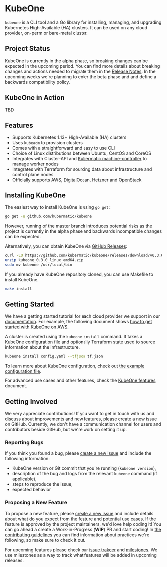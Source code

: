 # KubeOne

<!--[![GoDoc](https://godoc.org/github.com/kubermatic/kubeone?status.svg)](https://godoc.org/github.com/kubermatic/kubeone) [![Go Report Card](https://goreportcard.com/badge/github.com/kubermatic/kubeone)](https://goreportcard.com/report/github.com/kubermatic/kubeone)-->

`kubeone` is a CLI tool and a Go library for installing, managing, and upgrading Kubernetes High-Available (HA) clusters. It can be used on any cloud provider, on-perm or bare-metal cluster.

## Project Status

KubeOne is currently in the alpha phase, so breaking changes can be expected in the upcoming period.
You can find more details about breaking changes and actions needed to migrate them in the [Release Notes](https://github.com/kubermatic/kubeone/releases). In the upcoming weeks we're planning to enter the beta phase and and define a backwards compatibility policy.

## KubeOne in Action

TBD

## Features

* Supports Kubernetes 1.13+ High-Available (HA) clusters
* Uses `kubeadm` to provision clusters
* Comes with a straightforward and easy to use CLI
* Choice of Linux distributions between Ubuntu, CentOS and CoreOS
* Integrates with Cluster-API and [Kubermatic machine-controller](https://github.com/kubermatic/machine-controller) to manage worker nodes
* Integrates with Terraform for sourcing data about infrastructure and control plane nodes
* Officially supports AWS, DigitalOcean, Hetzner and OpenStack

## Installing KubeOne

The easiest way to install KubeOne is using `go get`:
```bash
go get -u github.com/kubermatic/kubeone
```
However, running of the master branch introduces potential risks as the project is currently in the alpha phase and backwards incompatible changes can be expected.

Alternatively, you can obtain KubeOne via [GitHub Releases](https://github.com/kubermatic/kubeone/releases):
```bash
curl -LO https://github.com/kubermatic/kubeone/releases/download/v0.3.0/kubeone_0.3.0_linux_amd64.zip
unzip kubeone_0.3.0_linux_amd64.zip
sudo mv kubeone /usr/local/bin
```

If you already have KubeOne repository cloned, you can use Makefile to install KubeOne.
```bash
make install
```

## Getting Started

We have a getting started tutorial for each cloud provider we support in our [documentation](./docs).
For example, the following document shows [how to get started with KubeOne on AWS]().

A cluster is created using the `kubeone install` command. It takes a KubeOne configuration file and
optionally Terraform state used to source information about the infrastructure.
```bash
kubeone install config.yaml --tfjson tf.json
```
To learn more about KubeOne configuration, check out [the example configuration file](./config.yaml.dist).

For advanced use cases and other features, check the [KubeOne features]() document.

## Getting Involved

We very appreciate contributions! If you want to get in touch with us and discuss about improvements and new features, please create a new issue on GitHub. Currently, we don't have a communication channel for users and contributors beside GitHub, but we're work on setting it up.

### Reporting Bugs

If you think you found a bug, please [create a new issue](https://github.com/kubermatic/kubeone/issues/new) and include the following information:

* KubeOne version or Git commit that you're running (`kubeone version`),
* description of the bug and logs from the relevant `kubeone` command (if applicable),
* steps to reproduce the issue,
* expected behavior

### Proposing a New Feature

To propose a new feature, please [create a new issue](https://github.com/kubermatic/kubeone/issues/new) and include details about what do you expect from the feature and potential use cases. If the feature is approved by the project maintainers, we'd love help coding it! You can go ahead a create a Work-in-Progress (**WIP**) PR and start coding! In [the contributing guidelines]() you can find information about practices we're following, so make sure to check it out.

For upcoming features please check our [issue trakcer](https://github.com/kubermatic/kubeone/issues) and [milestones](https://github.com/kubermatic/kubeone/milestones). We use milestones as a way to track what features will be added in upcoming releases.